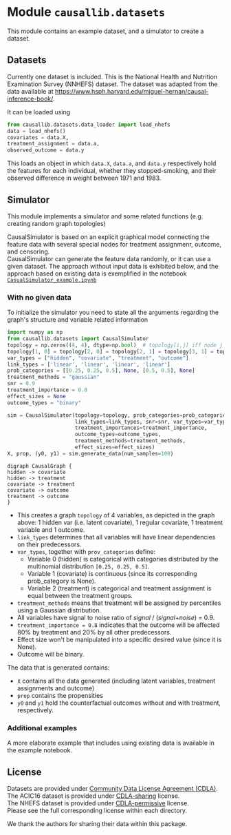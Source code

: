 <!---
Authors: Ehud Karavani, Yishai Shimoni
(C) Copyright 2019 IBM Corp.

Licensed under the Apache License, Version 2.0 (the "License");
you may not use this file except in compliance with the License.
You may obtain a copy of the License at

    http://www.apache.org/licenses/LICENSE-2.0

Unless required by applicable law or agreed to in writing, software
distributed under the License is distributed on an "AS IS" BASIS,
WITHOUT WARRANTIES OR CONDITIONS OF ANY KIND, either express or implied.
See the License for the specific language governing permissions and
limitations under the License.

--->

# Module `causallib.datasets`

This module contains an example dataset, 
and a simulator to create a dataset.

## Datasets
Currently one dataset is included.
This is the National Health and Nutrition Examination Survey (NNHEFS) dataset.
The dataset was adapted from the data available at
<https://www.hsph.harvard.edu/miguel-hernan/causal-inference-book/>.

It can be loaded using 
```Python
from causallib.datasets.data_loader import load_nhefs
data = load_nhefs()
covariates = data.X, 
treatment_assignment = data.a, 
observed_outcome = data.y 
``` 

This loads an object in which `data.X`, `data.a`, and `data.y`
respectively hold the features for each individual,
whether they stopped-smoking, 
and their observed difference in weight between 1971 and 1983.

## Simulator 
This module implements a simulator and some related functions 
(e.g. creating random graph topologies)

CausalSimulator is based on an explicit graphical model connecting 
the feature data with several special nodes for treatment assignmenr, outcome,
and censoring.  
CausalSimulator can generate the feature data randomly, 
or it can use a given dataset. 
The approach without input data is exhibited below, 
and the approach based on existing data is exemplified in the 
notebook [`CasualSimulator_example.ipynb`](CasualSimulator_example.ipynb) 

### With no given data

To initialize the simulator you need to state all the arguments
regarding the graph's structure and variable related information

```Python
import numpy as np
from causallib.datasets import CausalSimulator
topology = np.zeros((4, 4), dtype=np.bool)  # topology[i,j] iff node j is a parent of node i
topology[1, 0] = topology[2, 0] = topology[2, 1] = topology[3, 1] = topology[3, 2] = True
var_types = ["hidden", "covariate", "treatment", "outcome"]
link_types = ['linear', 'linear', 'linear', 'linear']
prob_categories = [[0.25, 0.25, 0.5], None, [0.5, 0.5], None]
treatment_methods = "gaussian"
snr = 0.9
treatment_importance = 0.8
effect_sizes = None
outcome_types = "binary"

sim = CausalSimulator(topology=topology, prob_categories=prob_categories,
                      link_types=link_types, snr=snr, var_types=var_types,
                      treatment_importances=treatment_importance, 
                      outcome_types=outcome_types, 
                      treatment_methods=treatment_methods, 
                      effect_sizes=effect_sizes)
X, prop, (y0, y1) = sim.generate_data(num_samples=100)
```

```plantuml
digraph CausalGraph {
hidden -> covariate
hidden -> treatment
covariate -> treatment
covariate -> outcome
treatment -> outcome
}
```

* This creates a graph `topology` of 4 variables, as depicted in the graph above: 
  1 hidden var (i.e. latent
  covariate), 1 regular covariate, 1 treatment variable and 1 outcome.
* `link_types` determines that all variables will have linear 
  dependencies on their predecessors.
* `var_types`, together with `prov_categories` define: 
  * Variable 0 (hidden) is categorical with categories
    distributed by the multinomial distribution `[0.25, 0.25, 0.5]`.
  * Variable 1 (covariate) is continuous (since its
    corresponding prob_category is None).
  * Variable 2 (treatment) is categorical and treatment assignment is equal
    between the treatment groups. 
* `treatment_methods` means that treatment will be assigned by percentiles using a 
  Gaussian distribution.
* All variables have signal to noise ratio of 
  *signal* / (*signal*+*noise*) = 0.9.
* `treatment_importance = 0.8` indicates that the outcome will be affected 80% 
  by treatment and 20% by all other predecessors.
* Effect size won't be manipulated into a specific desired value (since
  it is None).
* Outcome will be binary.

The data that is generated contains:
* `X` contains all the data generated (including latent variables,
  treatment assignments and outcome)
* `prop` contains the propensities
* `y0` and `y1` hold the counterfactual outcomes without and with treatment, 
respectively.

### Additional examples
A more elaborate example that includes using existing data 
is available in the example notebook.

## License
Datasets are provided under [Community Data License Agreement (CDLA)](https://cdla.io/).  
The ACIC16 dataset is provided under [CDLA-sharing](https://cdla.io/sharing-1-0/) license.  
The NHEFS dataset is provided under [CDLA-permissive](https://cdla.io/permissive-1-0/) license.  
Please see the full corresponding license within each directory.  

We thank the authors for sharing their data within this package.
